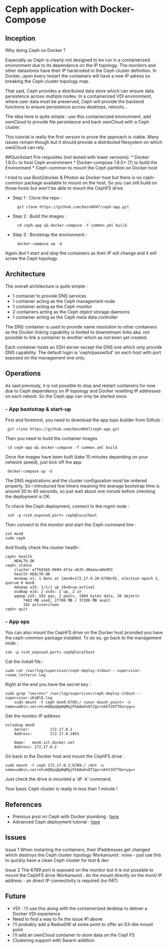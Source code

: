 # Ceph application with Docker-Compose

## Inception
Why doing Ceph on Docker ?

Especially as Ceph is clearly not designed to be run in a containerized environment due to its dependance on the IP topology. The monitors and other datastores have their IP hardcoded in the Ceph cluster definition. In Docker, upon every restart the containers will have a new IP adress so breaking the Ceph cluster topology map. 

That said, Ceph provides a distributed data store which can ensure data persistence across multiple nodes. In a containerized VDI environment, where user data must be preserved, Ceph will provide the backend functions to ensure persistence across desktops, reboots...

The idea here is quite simple : use <ref>this</ref> containerized environment,  add ownCloud to provide file persistence and back ownCloud with a Ceph cluster. 

This tutorial is really the first version to prove the approach is viable. Many issues remain though but it should provide a distributed filesystem on which ownCloud can rely.

##Quickstart
Pre-requisites (not tested with lower versions):
     * Docker 1.8.0+ to host Ceph environment
     * Docker-compose 1.8.0+ (?) to build the Environment 
     * Ceph-common to mount the Ceph partition on Docker host

I tried to use Boot2docker & Photon as Docker host but there is no ceph-common package available to mount on the host. So you can still build on those hosts but won't be able to mount the CephFS drive.

* Step 1 : Clone the repo : 

		git clone https://github.com/besn0847/ceph-app.git

* Step 2 : Build the images : 

		cd ceph-app && docker-compose -f common.yml build

* Step 3 : Bootstrap the environment :

		docker-compose up -d

Again don't start and stop the containers as their IP will change and it will screw the Ceph topology.

## Architecture
The overall architecture is quite simple :

* 1 container to provide DNS services
* 1 container acting as the Ceph management node
* 1 container acting as the Ceph monitor
* 2 containers acting as the Ceph object storage daemons
* 1 container acting as the Ceph meta data controller

The DNS container is used to provide name resolution to other containers as the Docker linking capability is limited to downstream links aka. not possible to link a container to another which as not been yet created.

Each container hosts an SSH server except the DNS one which only provide DNS capability. The default login is 'ceph/passw0rd' on each host with port exposed on the management one only.

## Operations
As said previouly, it is not possible to stop and restart containers for now due to Ceph dependency on IP topology and Docker resetting IP addresses on each reboot. 
So the Ceph app can only be started once.

### - App bootstrap & start-up
First and foremost, you need to download the app topo builder from Github :

     git clone https://github.com/besn0847/ceph-app.git

Then you need to build the container images

     cd ceph-app && docker-compose -f common.yml build

Once the images have been built (take 15 minutes depending on your network speed), just kick off the app:

     docker-compose up -d

The DNS registrations and the cluster configuration must be ordered properly. So i introduced few timers meaning the average bootstrap time is around 30 to 40 seconds, so just wait about one minute before checking the deployment is OK.

To check the Ceph deployment, connect to the mgmt node :

     ssh -p <ssh_exposed_port> ceph@localhost

Then connect to the monitor and start the Ceph command line :
     
	ssh mon0
	sudo ceph

And finally check the cluster health :

	ceph> health
		HEALTH_OK
	ceph> status
		cluster a7f64266-0894-4f1e-a635-d0aeaca0e993
		health HEALTH_OK
		monmap e1: 1 mons at {mon0=172.17.0.26:6789/0}, election epoch 2, quorum 0 mon0
		mdsmap e15: 1/1/1 up {0=0=up:active}
		osdmap e14: 2 osds: 2 up, 2 in
		pgmap v25: 192 pgs, 3 pools, 1884 bytes data, 20 objects
			7483 MB used, 27788 MB / 37206 MB avail
			192 active+clean
	ceph> quit

### - App  ops
You can also mount the CephFS drive on the Docker host provided you have the ceph-common package installed.
To do so, go back to the management node :

	ssh -p <ssh_exposed_port> ceph@localhost

Cat the install file :

	sudo cat /var/log/supervisor/ceph-deploy-stdout---supervisor-<some_letters>.log

Right at the end you have the secret key :

	sudo grep "secret=" /var/log/supervisor/ceph-deploy-stdout---supervisor-iEaBlQ.log
		sudo mount -t ceph mon0:6789:/ <your_mount_point> -o name=admin,secret=AQDpqQpWqMqjFhAAwVxOT2gvrakkY2GTTEe+yg==

Get the monitor IP address

	nslookup mon0
		Server:         172.17.0.1
		Address:        172.17.0.1#53
		
		Name:   mon0.int.docker.net
		Address: 172.17.0.2

Go back to the Docker host and mount the CephFS drive :

	sudo mount -t ceph 172.17.0.2:6789:/ /mnt -o name=admin,secret=AQDpqQpWqMqjFhAAwVxOT2gvrakkY2GTTEe+yg==

Just check the drive is mounted a 'df -k' command.

Your basic Ceph cluster is ready in less than 1 minute !

## References
* Previous post on Ceph with Docker plumbing : [here](http://fbevmware.blogspot.fr/2014/05/software-defined-compute-network-and.html?view=sidebar)
* Advanced Ceph deployment tutorial : [here](http://alanxelsys.com/ceph-howto/)

## Issues
Issue 1 When restarting the containers, their IPaddresses get changed which destroys the Ceph cluster topology
	Workaround : none - just use this to quickly have a clean Ceph cluster for test & dev
     
Issue 2 The 6789 port is exposed on the monitor but it is not possible to mount the CephFS drive
	Workaround : do the mount directly on the mon0 IP address - an direct IP connectivity is required (no PAT)

## Future
* VDI : i'll use this along with the containerized desktop to deliver a Docker VDI experience
* Need to find a way to fix the issue #1 above
* I'll probably add a RadosGW at some point to offer an S3-like mount point
* I'll add an ownCloud container to store data on the Cepf FS
* Clustering support with Swarm addition

     


     
